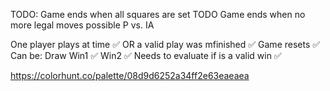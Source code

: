 TODO:
Game ends when all squares are set TODO
Game ends when no more legal moves possible
P vs. IA


One player plays at time ✅ 
OR a valid play was mfinished ✅
Game resets ✅
Can be:
	Draw
	Win1 ✅
	Win2 ✅
Needs to evaluate if is a valid win ✅


https://colorhunt.co/palette/08d9d6252a34ff2e63eaeaea	

